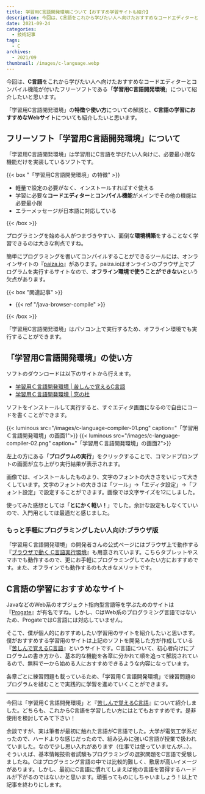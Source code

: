 ```yaml
---
title: 学習用C言語開発環境について【おすすめ学習サイトも紹介】
description: 今回は、C言語をこれから学びたい人へ向けたおすすめなコードエディターとコンパイル機能が付いたフリーソフトである「学習用Ｃ言語開発環境」について紹介したいと思います。
date: 2021-09-24
categories: 
  - 技術記事
tags: 
  - C
archives: 
  - 2021/09
thumbnail: /images/c-language.webp
---
```


今回は、**C言語**をこれから学びたい人へ向けたおすすめなコードエディターとコンパイル機能が付いたフリーソフトである「**学習用C言語開発環境**」について紹介したいと思います。

<!--more-->

「学習用C言語開発環境」の**特徴**や**使い方**についての解説と、**C言語の学習におすすめなWebサイト**についても紹介したいと思います。

## フリーソフト「学習用C言語開発環境」について

「学習用C言語開発環境」は学習用にC言語を学びたい人向けに、必要最小限な機能だけを実装しているソフトです。

{{< box "「学習用C言語開発環境」の特徴" >}}
<ul>
<li>軽量で設定の必要がなく、インストールすればすぐ使える</li>
<li>学習に必要な<strong>コードエディター</strong>と<strong>コンパイル機能</strong>がメインでその他の機能は必要最小限</li>
<li>エラーメッセージが日本語に対応している</li>
</ul>
{{< /box >}}

プログラミングを始める人がつまづきやすい、面倒な**環境構築**をすることなく学習できるのは大きな利点ですね。

簡単にプログラミングを書いてコンパイルすることができるツールには、オンラインサイトの『[paiza.io](https://paiza.io/ja)』があります。paiza.ioはオンラインのブラウザ上でプログラムを実行するサイトなので、**オフライン環境で使うことができない**という欠点があります。

{{< box "関連記事" >}}
<ul>
<li>{{< ref "/java-browser-compile" >}}</li>
</ul>
{{< /box >}}

「学習用C言語開発環境」はパソコン上で実行するため、オフライン環境でも実行することができます。

## 「学習用C言語開発環境」の使い方

ソフトのダウンロードは以下のサイトから行えます。

* [学習用Ｃ言語開発環境 | 苦しんで覚えるC言語](https://9cguide.appspot.com/p_9cide.html)
* [学習用Ｃ言語開発環境 | 窓の杜](https://forest.watch.impress.co.jp/library/software/gakucgengo/)

ソフトをインストールして実行すると、すぐエディタ画面になるので自由にコードを書くことができます。

{{< luminous src="/images/c-language-compiler-01.png" caption="「学習用Ｃ言語開発環境」の画面1">}}
{{< luminous src="/images/c-language-compiler-02.png" caption="「学習用Ｃ言語開発環境」の画面2">}}

左上の方にある「**プログラムの実行**」をクリックすることで、コマンドプロンプトの画面が立ち上がり実行結果が表示されます。

画像では、インストールしたものより、文字のフォントの大きさをいじって大きくしています。文字のフォントの大きさは「ツール」→「エディタ設定」→「フォント設定」で設定することができます。画像では文字サイズを12にしました。

使ってみた感想としては「**とにかく軽い！**」でした。余計な設定もしなくていいので、入門用としては最適だと感じました。

### もっと手軽にプログラミングしたい人向け:ブラウザ版

「学習用Ｃ言語開発環境」の開発者さんの公式ページにはブラウザ上で動作する『[ブラウザで動く C言語実行環境](https://9cguide.appspot.com/web_picoc_em.html)』も用意されています。こちらタブレットやスマホでも動作するので、更にお手軽にプログラミングしてみたい方におすすめです。また、オフラインでも動作するのも大きなメリットです。

## C言語の学習におすすめなサイト

JavaなどのWeb系のオブジェクト指向型言語等を学ぶためのサイトは『[Progate](https://prog-8.com/)』が有名ですね。しかし、CはWeb系のプログラミング言語ではないため、ProgateではC言語には対応していません。

そこで、僕が個人的におすすめしたい学習用のサイトを紹介したいと思います。僕がおすすめする学習用のサイトは上記のソフトを開発した方が作成している『[苦しんで覚えるC言語](https://9cguide.appspot.com/index.html)』というサイトです。C言語について、初心者向けにプログラムの書き方から、基本的な機能を各章に分かれて順を追って解説されているので、無料で一から始める人におすすめできるような内容になっています。

各章ごとに練習問題も載っているため、「学習用Ｃ言語開発環境」で練習問題のプログラムを組むことで実践的に学習を進めていくことができます。

* * *

今回は「学習用Ｃ言語開発環境」と『[苦しんで覚えるC言語](https://9cguide.appspot.com/index.html)』について紹介しました。どちらも、これからC言語を学習したい方にはとてもおすすめです。是非使用を検討してみて下さい！

余談ですが、実は筆者が最初に触れた言語がC言語でした。大学が電気工学系だったので、ハードよりな感じだったので、組み込みに強いC言語が授業で扱われていました。なので少し思い入れがあります（仕事では使っていませんが…）。そういえば、基本情報技術者試験もプログラミングの選択問題をC言語で受験しましたね。Cはプログラミング言語の中では比較的難しく、敷居が高いイメージがあります。しかし、最初にC言語に慣れてしまえば他の言語を習得するハードルが下がるのではないかと思います。頑張ってものにしちゃいましょう！以上で記事を終わりにします。